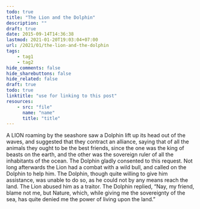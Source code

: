 ```yaml
---
todo: true
title: "The Lion and the Dolphin"
description: ""
draft: true
date: 2015-09-14T14:36:38
lastmod: 2021-01-20T19:03:04+07:00
url: /2021/01/the-lion-and-the-dolphin
tags:
    - tag1
    - tag2
hide_comments: false
hide_sharebuttons: false
hide_related: false
draft: true
todo: true
linktitle: "use for linking to this post"
resources:
    - src: "file"
      name: "name"
      title: "title"
---
```


A LION roaming by the seashore saw a Dolphin lift up its head out of the waves, and suggested that they contract an alliance, saying that of all the animals they ought to be the best friends, since the one was the king of beasts on the earth, and the other was the sovereign ruler of all the inhabitants of the ocean. The Dolphin gladly consented to this request. Not long afterwards the Lion had a combat with a wild bull, and called on the Dolphin to help him. The Dolphin, though quite willing to give him assistance, was unable to do so, as he could not by any means reach the land. The Lion abused him as a traitor. The Dolphin replied, “Nay, my friend, blame not me, but Nature, which, while giving me the sovereignty of the sea, has quite denied me the power of living upon the land.”
